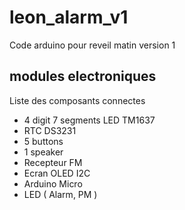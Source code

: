 # leon_alarm_v1
Code arduino pour reveil matin version 1

## modules electroniques

Liste des composants connectes

+ 4 digit 7 segments LED TM1637
+ RTC DS3231
+ 5 buttons
+ 1 speaker
+ Recepteur FM 
+ Ecran OLED I2C 
+ Arduino Micro 
+ LED ( Alarm, PM )

